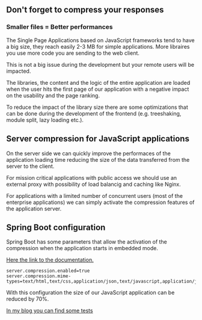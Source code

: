 ## Don't forget to compress your responses

### Smaller files = Better performances

The Single Page Applications based on JavaScript frameworks
tend to have a big size, they reach easily 2-3 MB for simple
applications. More libraires you use more code you are sending to
the web client.

This is not a big issue during the development but your remote
users will be impacted.

The libraries, the content and the logic of the entire
application are loaded when the user hits the first page of our
application with a negative impact on the usability and the page
ranking.


To reduce the impact of the library size there are some
optimizations that can be done during the development of the
frontend (e.g. treeshaking, module split, lazy loading etc.).


## Server compression for JavaScript applications

On the server side we can quickly improve the performaces of
the application loading time reducing the size of the data
transferred from the server to the client.

For mission critical applications with public access we should
use an external proxy with possibility of load balancig and caching
like Nginx.

For applications with a limited number of concurrent users
(most of the enterprise applications) we can simply activate the
compression features of the application server.


## Spring Boot configuration

Spring Boot has some parameters that allow the activation of
the compression when the application starts in embedded mode.

[Here the link to the
documentation.](https://docs.spring.io/spring-boot/docs/current/reference/html/howto-embedded-servlet-containers.html#how-to-enable-http-response-compression)

``` properties
server.compression.enabled=true
server.compression.mime-types=text/html,text/css,application/json,text/javascript,application/javascript
```

With this configuration the size of our JavaScript application
can be reduced by 70%.

[In my blog you can find some tests](http://javaee.ch/2017/02/20/better-performance-with-smaller-and-faster-angular-applications-using-spring-boot-and-tomcat/)